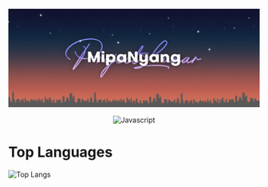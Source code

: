 ![banner](https://github.com/MipaNyang/MipaNyang/blob/main/banner.png?raw=true)

<div align="center">

![Javascript](https://img.shields.io/badge/Javascript-F0DB4F?style=for-the-badge&labelColor=black&logo=javascript&logoColor=F0DB4F)

<div align="left">
  
# Top Languages
![Top Langs](https://github-readme-stats.vercel.app/api/top-langs/?username=anuraghazra&layout=compact)
